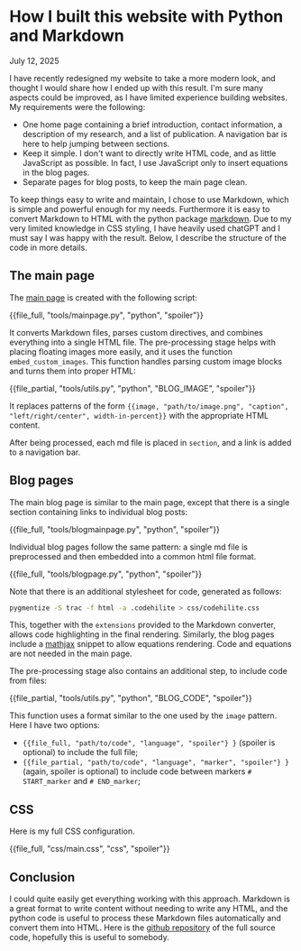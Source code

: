 # How I built this website with Python and Markdown

July 12, 2025

I have recently redesigned my website to take a more modern look, and thought I would share how I ended up with this result.
I'm sure many aspects could be improved, as I have limited experience building websites.
My requirements were the following:

* One home page containing a brief introduction, contact information, a description of my research, and a list of publication. A navigation bar is here to help jumping between sections.
* Keep it simple. I don't want to directly write HTML code, and as little JavaScript as possible. In fact, I use JavaScript only to insert equations in the blog pages.
* Separate pages for blog posts, to keep the main page clean.

To keep things easy to write and maintain, I chose to use Markdown, which is simple and powerful enough for my needs.
Furthermore it is easy to convert Markdown to HTML with the python package [markdown](https://python-markdown.github.io/).
Due to my very limited knowledge in CSS styling, I have heavily used chatGPT and I must say I was happy with the result.
Below, I describe the structure of the code in more details.

## The main page


The [main page](../index.html) is created with the following script:

{{file_full, "tools/mainpage.py", "python", "spoiler"}}

It converts Markdown files, parses custom directives, and combines everything into a single HTML file. 
The pre-processing stage helps with placing floating images more easily, and it uses the function `embed_custom_images`.
This function handles parsing custom image blocks and turns them into proper HTML:

{{file_partial, "tools/utils.py", "python", "BLOG_IMAGE", "spoiler"}}

It replaces patterns of the form `{{image, "path/to/image.png", "caption", "left/right/center", width-in-percent}}` with the appropriate HTML content.

After being processed, each md file is placed in `section`, and a link is added to a navigation bar.

## Blog pages

The main blog page is similar to the main page, except that there is a single section containing links to individual blog posts:

{{file_full, "tools/blogmainpage.py", "python", "spoiler"}}

Individual blog pages follow the same pattern: a single md file is preprocessed and then embedded into a common html file format.

{{file_full, "tools/blogpage.py", "python", "spoiler"}}

Note that there is an additional stylesheet for code, generated as follows:

~~~bash
pygmentize -S trac -f html -a .codehilite > css/codehilite.css
~~~
This, together with the `extensions` provided to the Markdown converter, allows code highlighting in the final rendering.
Similarly, the blog pages include a [mathjax](https://www.mathjax.org/) snippet to allow equations rendering.
Code and equations are not needed in the main page.

The pre-processing stage also contains an additional step, to include code from files:

{{file_partial, "tools/utils.py", "python", "BLOG_CODE", "spoiler"}}

This function uses a format similar to the one used by the `image` pattern.
Here I have two options:

* `{{file_full, "path/to/code", "language", "spoiler"} }` (spoiler is optional) to include the full file;
* `{{file_partial, "path/to/code", "language", "marker", "spoiler"} }` (again, spoiler is optional) to include code between markers `# START_marker` and `# END_marker`;

## CSS

Here is my full CSS configuration.

{{file_full, "css/main.css", "css", "spoiler"}}

## Conclusion

I could quite easily get everything working with this approach.
Markdown is a great format to write content without needing to write any HTML, and the python code is useful to process these Markdown files automatically and convert them into HTML.
Here is the [github repository](https://github.com/amlucas/amlucas.github.io/tree/dev) of the full source code, hopefully this is useful to somebody.
